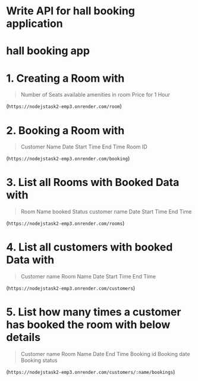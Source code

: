 # Write API for hall booking application

# hall booking app

# 1. Creating a Room with

>Number of Seats available
>amenities in room
>Price for 1 Hour

(`https://nodejstask2-emp3.onrender.com/room`)
   
# 2. Booking a Room with

>Customer Name
>Date
>Start Time
>End Time
>Room ID

(`https://nodejstask2-emp3.onrender.com/booking`)

# 3. List all Rooms with Booked Data with

>Room Name
>booked Status
>customer name
>Date
>Start Time
>End Time

(`https://nodejstask2-emp3.onrender.com/rooms`)

# 4. List all customers with booked Data with

>Customer name
>Room Name
>Date
>Start Time
>End Time

(`https://nodejstask2-emp3.onrender.com/customers`)

# 5. List how many times a customer has booked the room with below details

>Customer name
>Room Name
>Date
>End Time
>Booking id
>Booking date
>Booking status


(`https://nodejstask2-emp3.onrender.com/customers/:name/bookings`)